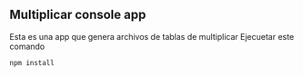## Multiplicar console app
Esta es una app que genera archivos de tablas de multiplicar
Ejecuetar este comando
````
npm install
````